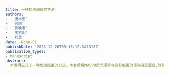 ```yaml
---
title: 一种检测细菌的方法
authors:
- ' 唐本忠'
- ' 何柳'
- ' 龚晚君'
- ' 王志明'
- ' 刘勇'
date: -None-01
publishDate: '2023-12-26T09:13:12.841313Z'
publication_types:
- manuscript
abstract: 
  本发明公开了一种检测细菌的方法。本发明将MASPB荧光探针与含有细菌的待测溶液混合,静置得混合溶液；混合溶液在紫外光下检测待测溶液中细菌的种类或浓度；所述细菌为革兰氏阳性菌和革兰氏阴性菌中的至少一种；所述MASPB荧光探针的结构为：本发明的MASPB荧光探针与不同的菌种具有不同的结合位点,能够进行肉眼和细胞水平上对不同细菌进行区分,实现快速、准确的对革兰氏阳性菌和革兰氏阴性菌的区分,荧光强度与细菌量呈现良好的线性关系,可以检测细菌的浓度,实用性较高。
---
```

